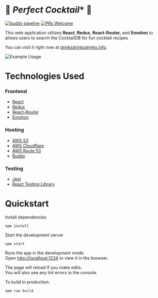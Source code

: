 # 🍹 *Perfect Cocktail** 🍹

[![buddy pipeline](https://app.buddy.works/michaeljroeslein/drinks-drinks-drinks/pipelines/pipeline/206084/badge.svg?token=7d73f9cc2943069fefebda36433fea85b22c5d84c43fe492687560a85105e7dd "buddy pipeline")](https://app.buddy.works/michaeljroeslein/drinks-drinks-drinks/pipelines/pipeline/206084)
[![PRs Welcome](https://img.shields.io/badge/PRs-welcome-brightgreen.svg?style=flat-square)](http://makeapullrequest.com)

This web application utilizes **React**, **Redux**, **React-Router,** and **Emotion** to allows users to search the CocktailDB for fun cocktail recipes

You can visit it right now at [drinksdrinksdrinks.info](https://drinksdrinksdrinks.info).

![Example Usage](https://thumbs.gfycat.com/AnxiousGrouchyGermanpinscher-size_restricted.gif)

# Technologies Used

### Frontend

- [React](https://reactjs.org/)
- [Redux](https://redux.js.org/)
- [React-Router](https://reacttraining.com/react-router/)
- [Emotion](https://emotion.sh/docs/introduction)

### Hosting

- [AWS S3](https://aws.amazon.com/s3/)
- [AWS Cloudflare](https://aws.amazon.com/cloudfront/)
- [AWS Route 53](https://aws.amazon.com/route53/)
- [Buddy](https://buddy.works/)

### Testing

- [Jest](https://jestjs.io/en/)
- [React Testing Library](https://github.com/testing-library/react-testing-library)

# Quickstart

Install dependencies

```
npm install
```

Start the development server

```
npm start
```

Runs the app in the development mode.<br>
Open [http://localhost:1234](http://localhost:1234) to view it in the browser.

The page will reload if you make edits.<br>
You will also see any lint errors in the console.

To build in production:

```
npm run build
```
